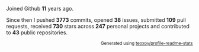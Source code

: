 Joined Github **11** years ago.

Since then I pushed **3773** commits, opened **38** issues, submitted **109** pull requests, received **730** stars across **247** personal projects and contributed to **43** public repositories.

<p align="right"><sub>Generated using <a href="https://github.com/marketplace/actions/profile-readme-stats">teoxoy/profile-readme-stats</a></sub></p>
